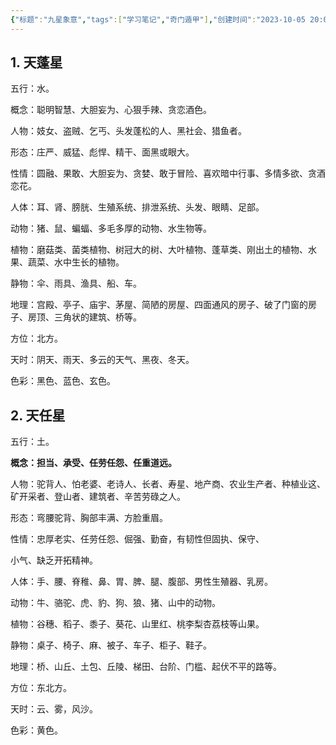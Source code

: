 ```yaml
---
{"标题":"九星象意","tags":["学习笔记","奇门遁甲"],"创建时间":"2023-10-05 20:08","修改时间":"2023-10-05 20:42","dg-publish":true,"permalink":"/奇门遁甲/九星象意/","dgPassFrontmatter":true}
---
```



## 1. 天蓬星 

五行：水。

概念：聪明智慧、大胆妄为、心狠手辣、贪恋酒色。

人物：妓女、盗贼、乞丐、头发蓬松的人、黑社会、猎鱼者。

形态：庄严、威猛、彪悍、精干、面黑或眼大。

性情：圆融、果敢、大胆妄为、贪婪、敢于冒险、喜欢暗中行事、多情多欲、贪酒恋花。

人体：耳、肾、膀胱、生殖系统、排泄系统、头发、眼睛、足部。

动物：猪、鼠、蝙蝠、多毛多厚的动物、水生物等。

植物：磨菇类、菌类植物、树冠大的树、大叶植物、蓬草类、刚出土的植物、水果、蔬菜、水中生长的植物。

静物：伞、雨具、渔具、船、车。

地理：宫殿、亭子、庙宇、茅屋、简陋的房屋、四面通风的房子、破了门窗的房子、房顶、三角状的建筑、桥等。

方位：北方。

天时：阴天、雨天、多云的天气、黑夜、冬天。

色彩：黑色、蓝色、玄色。

## 2. 天任星

五行：土。

**概念：担当、承受、任劳任怨、任重道远。**

人物：驼背人、怕老婆、老诗人、长者、寿星、地产商、农业生产者、种植业这、矿开采者、登山者、建筑者、辛苦劳碌之人。

形态：弯腰驼背、胸部丰满、方脸重眉。

性情：忠厚老实、任劳任怨、倔强、勤奋，有韧性但固执、保守、

小气、缺乏开拓精神。

人体：手、腰、脊稚、鼻、胃、脾、腿、腹部、男性生殖器、乳房。

动物：牛、骆驼、虎、豹、狗、狼、猪、山中的动物。

植物：谷穗、稻子、黍子、葵花、山里红、桃李梨杏荔枝等山果。

静物：桌子、椅子、麻、被子、车子、柜子、鞋子。

地理：桥、山丘、土包、丘陵、梯田、台阶、门槛、起伏不平的路等。

方位：东北方。

天时：云、雾，风沙。

色彩：黄色。


